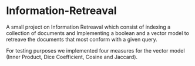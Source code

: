 # Information-Retreaval

  A small project on Information Retreaval which consist of indexing a collection of documents and Implementing a boolean and a vector model to retreave the documents that most conform with a given query. 

  For testing purposes we implemented four measures for the vector model (Inner Product, Dice Coefficient, Cosine and Jaccard). 
